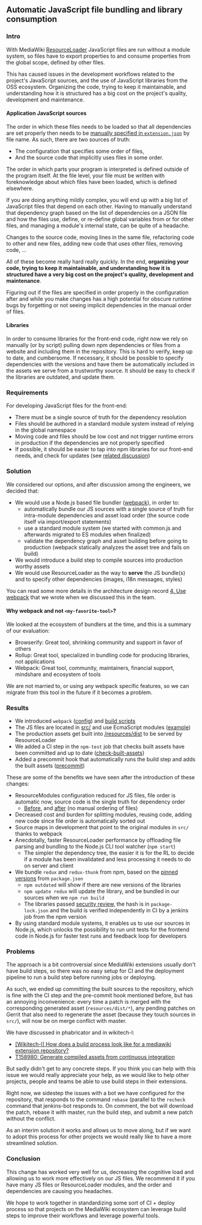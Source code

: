 ## Automatic JavaScript file bundling and library consumption

### Intro

With MediaWiki [ResourceLoader][] JavaScript files are run without a module
system, so files have to export properties to and consume properties from the
global scope, defined by other files.

This has caused issues in the development workflows related to the project's
JavaScript sources, and the use of JavaScript libraries from the OSS ecosystem.
Organizing the code, trying to keep it maintainable, and understanding how it is
structured has a big cost on the project's quality, development and maintenance.

#### Application JavaScript sources

The order in which these files needs to be loaded so that all dependencies are
set properly then needs to be [manually specified in
`extension.json`][scripts-order] by file name. As such, there are two sources of
truth:

* The configuration that specifies some order of files,
* And the source code that implicitly uses files in some order.

The order in which parts your program is interpreted is defined outside of the
program itself. At the file level, your file must be written with foreknowledge
about which files have been loaded, which is defined elsewhere.

If you are doing anything mildly complex, you will end up with a big list of
JavaScript files that depend on each other. Having to manually understand that
dependency graph based on the list of dependencies on a JSON file and how the
files use, define, or re-define global variables from or for other files, and
managing a module's internal state, can be quite of a headache.

Changes to the source code, moving lines in the same file, refactoring code to
other and new files, adding new code that uses other files, removing code, ...

All of these become really hard really quickly. In the end, **organizing your
code, trying to keep it maintainable, and understanding how it is structured
have a very big cost on the project's quality, development and maintenance**.

Figuring out if the files are specified in order properly in the configuration
after and while you make changes has a high potential for obscure runtime bugs
by forgetting or not seeing implicit dependencies in the manual order of files.

#### Libraries

In order to consume libraries for the front-end code, right now we rely on
manually (or by script) pulling down npm dependencies or files from a website
and including them in the repository. This is hard to verify, keep up to date,
and cumbersome. If necessary, it should be possible to specify dependencies with
the versions and have them be automatically included in the assets we serve from
a trustworthy source. It should be easy to check if the libraries are outdated,
and update them.

### Requirements

For developing JavaScript files for the front-end:

* There must be a single source of truth for the dependency resolution
* Files should be authored in a standard module system instead of relying in the
  global namespace
* Moving code and files should be low cost and not trigger runtime errors in
  production if the dependencies are not properly specified
* If possible, it should be easier to tap into npm libraries for our front-end
  needs, and check for updates (see [related discussion][t107561])

### Solution

We considered our options, and after discussion among the engineers, we decided
that:

* We would use a Node.js based file bundler ([webpack][]), in order to:
  * automatically bundle our JS sources with a single source of truth for
    intra-module dependencies and asset load order (the source code itself via
    import/export statements)
  * use a standard module system (we started with common.js and afterwards
    migrated to ES modules when finalized)
  * validate the dependency graph and asset building before going to production
    (webpack statically analyzes the asset tree and fails on build)
* We would introduce a build step to compile sources into production worthy
  assets
* We would use ResourceLoader as the way to **serve** the JS bundle(s) and to
  specify other dependencies (images, i18n messages, styles)

You can read some more details in the architecture design record [4. Use
webpack][use-webpack] that we wrote when we discussed this in the team.

#### Why webpack and not `<my-favorite-tool>`?

We looked at the ecosystem of bundlers at the time, and this is a summary of our
evaluation:

* Browserify: Great tool, shrinking community and support in favor of others
* Rollup: Great tool, specialized in bundling code for producing libraries, not
  applications
* Webpack: Great tool, community, maintainers, financial support, mindshare and
  ecosystem of tools

We are not married to, or using any webpack specific features, so we can migrate
from this tool in the future if it becomes a problem.

### Results

* We introduced `webpack` ([config][webpack-config]) and [build scripts][]
* The JS files are located in [src/][src] and use EcmaScript modules
  ([example][es-modules-example])
* The production assets get built into [/resources/dist][dist] to be served by
  ResourceLoader
* We added a CI step in the `npm-test` job that checks built assets have been
  committed and up to date ([check-built-assets][check-built-assets])
* Added a precommit hook that automatically runs the build step and adds the
  built assets ([precommit][precommit])

These are some of the benefits we have seen after the introduction of these
changes:

* ResourceModules configuration reduced for JS files, file order is automatic
  now, source code is the single truth for dependency order
  * [Before][scripts-order], and [after][scripts-after] (no manual ordering of
    files)
* Decreased cost and burden for splitting modules, reusing code, adding new code
  since file order is automatically sorted out
* Source maps in development that point to the original modules in `src/` thanks
  to webpack
* Anecdotally, faster ResourceLoader performance by offloading file parsing and
  bundling to the Node.js CLI tool watcher (`npm start`)
  * The simpler the dependency tree, the easier it is for the RL to decide if a
    module has been invalidated and less processing it needs to do on server and
    client
* We bundle `redux` and `redux-thunk` from npm, based on the [pinned
  versions][redux-deps] from `package.json`
  * `npm outdated` will show if there are new versions of the libraries
  * `npm update redux` will update the library, and be bundled in our sources
    when we `npm run build`
  * The libraries passed [security review][redux-security], the hash is in
    `package-lock.json` and the build is verified independently in CI by a
    jenkins job from the npm version
* By using standard module systems, it enables us to use our sources in Node.js,
  which unlocks the possibility to run unit tests for the frontend code in
  Node.js for faster test runs and feedback loop for developers

### Problems

The approach is a bit controversial since MediaWiki extensions usually don't
have build steps, so there was no easy setup for CI and the deployment pipeline
to run a build step before running jobs or deploying.

As such, we ended up committing the built sources to the repository, which is
fine with the CI step and the pre-commit hook mentioned before, but has an
annoying inconvenience: every time a patch is merged with the corresponding
generated asset (`resources/dist/*`), any pending patches on Gerrit that also
need to regenerate the asset (because they touch sources in `src/`), will now be
on merge conflict with master.

We have discussed in phabricator and in wikitech-l:

* [[Wikitech-l] How does a build process look like for a mediawiki extension
  repository?][build-process-mail]
* [T158980: Generate compiled assets from continuous integration][t158980]

But sadly didn't get to any concrete steps. If you think you can help with this
issue we would really appreciate your help, as we would like to help other
projects, people and teams be able to use build steps in their extensions.

Right now, we sidestep the issues with a bot we have configured for the
repository, that responds to the command `rebase` (parallel to the `recheck`
command that jenkins-bot responds to. On comment, the bot will download the
patch, rebase it with master, run the build step, and submit a new patch without
the conflict.

As an interim solution it works and allows us to move along, but if we want to
adopt this process for other projects we would really like to have a more
streamlined solution.

### Conclusion

This change has worked very well for us, decreasing the cognitive load and
allowing us to work more effectively on our JS files. We recommend it if you
have many JS files or ResourceLoader modules, and the order and dependencies are
causing you headaches.

We hope to work together in standardizing some sort of CI + deploy process so
that projects on the MediaWiki ecosystem can leverage build steps to improve
their workflows and leverage powerful tools.

[resourceloader]: https://www.mediawiki.org/wiki/ResourceLoader
[t107561]: https://phabricator.wikimedia.org/T107561
[t158980]: https://phabricator.wikimedia.org/T158980
[build scripts]: https://github.com/wikimedia/mediawiki-extensions-Popups/blob/2ddf8a96d8df27d6b5e8b4dd8ef33581951db9fe/package.json#L4-L5
[build-process-mail]: https://lists.wikimedia.org/pipermail/wikitech-l/2017-June/088264.html
[check-built-assets]: https://github.com/wikimedia/mediawiki-extensions-Popups/blob/2ddf8a96d8df27d6b5e8b4dd8ef33581951db9fe/package.json#L11
[dist]: https://github.com/wikimedia/mediawiki-extensions-Popups/tree/2ddf8a96d8df27d6b5e8b4dd8ef33581951db9fe/resources/dist
[es-modules-example]: https://github.com/wikimedia/mediawiki-extensions-Popups/blob/2ddf8a96d8df27d6b5e8b4dd8ef33581951db9fe/src/actions.js#L5-L7
[precommit]: https://github.com/wikimedia/mediawiki-extensions-Popups/blob/2ddf8a96d8df27d6b5e8b4dd8ef33581951db9fe/package.json#L13
[redux-deps]: https://github.com/wikimedia/mediawiki-extensions-Popups/blob/2ddf8a96d8df27d6b5e8b4dd8ef33581951db9fe/package.json#L31-L32
[redux-security]: https://phabricator.wikimedia.org/T151902
[scripts-after]: https://github.com/wikimedia/mediawiki-extensions-Popups/blob/2ddf8a96d8df27d6b5e8b4dd8ef33581951db9fe/extension.json#L89-L90
[scripts-order]: https://github.com/wikimedia/mediawiki-extensions-Popups/blob/398ffb0e435f61133f6478f306ef266e147c9dea/extension.json#L75-L112
[src]: https://github.com/wikimedia/mediawiki-extensions-Popups/tree/2ddf8a96d8df27d6b5e8b4dd8ef33581951db9fe/src
[use-webpack]: https://github.com/wikimedia/mediawiki-extensions-Popups/blob/master/doc/adr/0004-use-webpack.md
[webpack-config]: https://github.com/wikimedia/mediawiki-extensions-Popups/blob/2ddf8a96d8df27d6b5e8b4dd8ef33581951db9fe/webpack.config.js
[webpack]: https://webpack.js.org/
